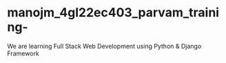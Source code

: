 # manojm_4gl22ec403_parvam_training-
We are learning Full Stack Web Development using Python &amp; Django  Framework 
